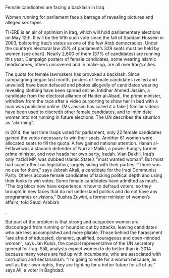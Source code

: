 Female candidates are facing a backlash in Iraq

Women running for parliament face a barrage of revealing pictures and alleged sex tapes

THERE is an air of optimism in Iraq, which will hold parliamentary elections on May 12th. It will be the fifth such vote since the fall of Saddam Hussein in 2003, bolstering Iraq’s status as one of the few Arab democracies. Under the country’s electoral law 25% of parliament’s 329 seats must be held by women (see chart). Nearly 2,600 of them (37% of candidates) are running this year. Campaign posters of female candidates, some wearing Islamic headscarves, others uncovered and in make-up, are all over Iraq’s cities.

The quota for female lawmakers has provoked a backlash. Since campaigning began last month, posters of female candidates (veiled and unveiled) have been defaced and photos allegedly of candidates wearing revealing clothing have been spread online. Intidhar Ahmed Jassim, a candidate from the electoral alliance of Haider al-Abadi, the prime minister, withdrew from the race after a video purporting to show her in bed with a man was published online. (Ms Jassim has called it a fake.) Similar videos have been used to discredit other female candidates, and to intimidate women into not running in future elections. The UN describes the situation as “alarming”.

In 2014, the last time Iraqis voted for parliament, only 22 female candidates gained the votes necessary to win their seats. Another 61 women were allocated seats to fill the quota. A few gained national attention. Hanan al-Fetlawi was a staunch defender of Nuri al-Maliki, a power-hungry former prime minister, and now heads her own party, Iradah. Vian Dakhil, Iraq’s only Yazidi MP, was dubbed Islamic State’s “most wanted woman”. But most had scant effect on legislation, largely siding with their parties. “There was no use for them,” says Jebrah Altaii, a candidate for the Iraqi Communist Party. Others accuse female candidates of lacking political depth and using their looks to win votes. Some female candidates have admitted as much. “The big blocs now have experience in how to defraud voters, so they brought in new faces that do not understand politics and do not have any programmes or visions,” Bushra Zuwini, a former minister of women’s affairs, told Saudi Arabia’s 

.

But part of the problem is that strong and outspoken women are discouraged from running or hounded out by attacks, leaving candidates who are less accomplished and more pliable. Those behind the harassment “are afraid of educated, dynamic, qualified, courageous and open-minded women”, says Jan Kubis, the special representative of the UN secretary general for Iraq. Still, analysts expect women to do better than in 2014 because many voters are fed up with incumbents, who are associated with corruption and sectarianism. “I’m going to vote for a woman because, as well as their own rights, they are fighting for a better future for all of us,” says Ali, a voter in Baghdad. 